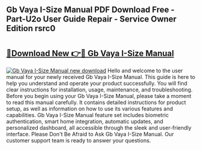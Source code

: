 ## Gb Vaya I-Size Manual PDF Download Free - Part-U2o User Guide Repair - Service Owner Edition rsrc0

# <h2><a href="http://cf23616.oget.top/?id=Gb+Vaya+I-Size+Manual">🔗Download New 👉🔴 Gb Vaya I-Size Manual</a></h2>

[![Gb Vaya I-Size Manual new download](https://i.imgur.com/5g1atiW.png)](http://cf23616.oget.top/?id=Gb+Vaya+I-Size+Manual)
Hello and welcome to the user manual for your newly received Gb Vaya I-Size Manual. This guide is here to help you understand and operate your product successfully. You will find clear instructions for installation, usage, maintenance, and troubleshooting. Before you begin using your Gb Vaya I-Size Manual, please take a moment to read this manual carefully. It contains detailed instructions for product setup, as well as information on how to use its various features and capabilities. Gb Vaya I-Size Manual feature set includes biometric authentication, smart home integration, automatic updates, and personalized dashboard, all accessible through the sleek and user-friendly interface. Please Don't Be Afraid to Ask Gb Vaya I-Size Manual. Our customer support team is ready to answer your questions.
